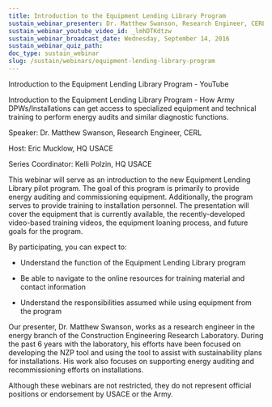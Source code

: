 ```yaml
---
title: Introduction to the Equipment Lending Library Program
sustain_webinar_presenter: Dr. Matthew Swanson, Research Engineer, CERL
sustain_webinar_youtube_video_id: _lmhDTKdtzw
sustain_webinar_broadcast_date: Wednesday, September 14, 2016
sustain_webinar_quiz_path:
doc_type: sustain_webinar
slug: /sustain/webinars/equipment-lending-library-program
---
```


Introduction to the Equipment Lending Library Program - YouTube

Introduction to the Equipment Lending Library Program - How Army DPWs/Installations can get access to specialized equipment and technical training to perform energy audits and similar diagnostic functions.

Speaker: Dr. Matthew Swanson, Research Engineer, CERL

Host: Eric Mucklow, HQ USACE

Series Coordinator: Kelli Polzin, HQ USACE

This webinar will serve as an introduction to the new Equipment Lending Library pilot program. The goal of this program is primarily to provide energy auditing and commissioning equipment. Additionally, the program serves to provide training to installation personnel. The presentation will cover the equipment that is currently available, the recently-developed video-based training videos, the equipment loaning process, and future goals for the program.

By participating, you can expect to:

- Understand the function of the Equipment Lending Library program

- Be able to navigate to the online resources for training material and contact information

- Understand the responsibilities assumed while using equipment from the program

Our presenter, Dr. Matthew Swanson, works as a research engineer in the energy branch of the Construction Engineering Research Laboratory. During the past 6 years with the laboratory, his efforts have been focused on developing the NZP tool and using the tool to assist with sustainability plans for installations. His work also focuses on supporting energy auditing and recommissioning efforts on installations.

Although these webinars are not restricted, they do not represent official positions or endorsement by USACE or the Army.
